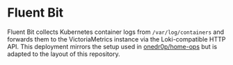 # Fluent Bit

Fluent Bit collects Kubernetes container logs from `/var/log/containers` and forwards them to the VictoriaMetrics instance via the Loki-compatible HTTP API.  This deployment mirrors the setup used in [onedr0p/home-ops](https://github.com/onedr0p/home-ops/) but is adapted to the layout of this repository.
